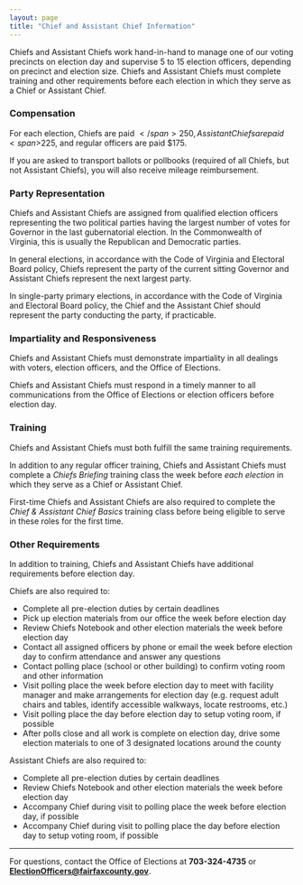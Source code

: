 ```yaml
---
layout: page
title: "Chief and Assistant Chief Information"
---
```


Chiefs and Assistant Chiefs work hand-in-hand to manage one of our voting precincts on election day and supervise 5 to 15 election officers, depending on precinct and election size. Chiefs and Assistant Chiefs must complete training and other requirements before each election in which they serve as a Chief or Assistant Chief.

### Compensation

For each election, Chiefs are paid <span>$</span>250, Assistant Chiefs are paid <span>$</span>225, and regular officers are paid <span>$</span>175.

If you are asked to transport ballots or pollbooks (required of all Chiefs, but not Assistant Chiefs), you will also receive mileage reimbursement.

### Party Representation

Chiefs and Assistant Chiefs are assigned from qualified election officers representing the two political parties having the largest number of votes for Governor in the last gubernatorial election. In the Commonwealth of Virginia, this is usually the Republican and Democratic parties.   

In general elections, in accordance with the Code of Virginia and Electoral Board policy, Chiefs represent the party of the current sitting Governor and Assistant Chiefs represent the next largest party.

In single-party primary elections, in accordance with the Code of Virginia and Electoral Board policy, the Chief and the Assistant Chief should represent the party conducting the party, if practicable.

### Impartiality and Responsiveness

Chiefs and Assistant Chiefs must demonstrate impartiality in all dealings with voters, election officers, and the Office of Elections.

Chiefs and Assistant Chiefs must respond in a timely manner to all communications from the Office of Elections or election officers before election day.

### Training

Chiefs and Assistant Chiefs must both fulfill the same training requirements.

In addition to any regular officer training, Chiefs and Assistant Chiefs must complete a *Chiefs Briefing* training class the week before *each election* in which they serve as a Chief or Assistant Chief.

First-time Chiefs and Assistant Chiefs are also required to complete the *Chief & Assistant Chief Basics* training class before being eligible to serve in these roles for the first time.

### Other Requirements

In addition to training, Chiefs and Assistant Chiefs have additional requirements before election day.

Chiefs are also required to:
- Complete all pre-election duties by certain deadlines
- Pick up election materials from our office the week before election day
- Review Chiefs Notebook and other election materials the week before election day
- Contact all assigned officers by phone or email the week before election day to confirm attendance and answer any questions
- Contact polling place (school or other building) to confirm voting room and other information
- Visit polling place the week before election day to meet with facility manager and make arrangements for election day (e.g. request adult chairs and tables, identify accessible walkways, locate restrooms, etc.)
- Visit polling place the day before election day to setup voting room, if possible
- After polls close and all work is complete on election day, drive some election materials to one of 3 designated locations around the county

Assistant Chiefs are also required to:
- Complete all pre-election duties by certain deadlines
- Review Chiefs Notebook and other election materials the week before election day
- Accompany Chief during visit to polling place the week before election day, if possible
- Accompany Chief during visit to polling place the day before election day to setup voting room, if possible

---

For questions, contact the Office of Elections at **703-324-4735** or **ElectionOfficers@fairfaxcounty.gov**.